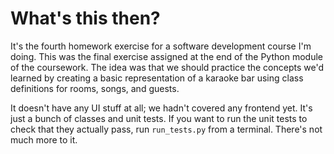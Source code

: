# What's this then?

It's the fourth homework exercise for a software development course I'm doing. This was the final exercise assigned at the end of the Python module of the coursework. The idea was that we should practice the concepts we'd learned by creating a basic representation of a karaoke bar using class definitions for rooms, songs, and guests.

It doesn't have any UI stuff at all; we hadn't covered any frontend yet. It's just a bunch of classes and unit tests. If you want to run the unit tests to check that they actually pass, run `run_tests.py` from a terminal. There's not much more to it.
